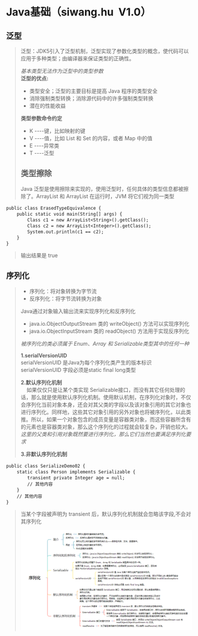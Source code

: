 # Java基础（siwang.hu&nbsp;&nbsp;V1.0）  
## 泛型
> 泛型：JDK5引入了泛型机制，泛型实现了参数化类型的概念，使代码可以应用于多种类型；由编译器来保证类型的正确性。  
>  
> *基本类型无法作为泛型中的类型参数*  
> **泛型的优点:**  
> + 类型安全；泛型的主要目标是提高 Java 程序的类型安全  
> + 消除强制类型转换；消除源代码中的许多强制类型转换  
> + 潜在的性能收益  
>  
> **类型参数命令约定**  
> + K ----键，比如映射的键  
> + V ----值，比如 List 和 Set 的内容，或者 Map 中的值  
> + E ----异常类  
> + T ----泛型  
>  
> ## **类型擦除**  
> Java 泛型是使用擦除来实现的，使用泛型时，任何具体的类型信息都被擦除了。ArrayList<String> 和 ArrayList<Integer> 在运行时，JVM 将它们视为同一类型  
```
public class ErasedTypeEquivalence {
    public static void main(String[] args) {
        Class c1 = new ArrayList<String>().getClass();
        Class c2 = new ArrayList<Integer>().getClass();
        System.out.println(c1 == c2);
    }
}
```  
> 输出结果是 true  
## 序列化  
> + 序列化：将对象转换为字节流  
> + 反序列化：将字节流转换为对象  
>  
> Java通过对象输入输出流来实现序列化和反序列化  
> + java.io.ObjectOutputStream 类的 writeObject() 方法可以实现序列化  
> + java.io.ObjectInputStream 类的 readObject() 方法用于实现反序列化  
>  
> *被序列化的类必须属于 Enum、Array 和 Serializable类型其中的任何一种*  
>  
> **1.serialVersionUID**  
> serialVersionUID 是Java为每个序列化类产生的版本标识  
> serialVersionUID 字段必须是static final long类型  
>  
> **2.默认序列化机制**  
> &nbsp;&nbsp;&nbsp;&nbsp;如果仅仅只是让某个类实现 Serializable接口，而没有其它任何处理的话，那么就是使用默认序列化机制。使用默认机制，在序列化对象时，不仅会序列化当前对象本身，还会对其父类的字段以及该对象引用的其它对象也进行序列化。同样地，这些其它对象引用的另外对象也将被序列化，以此类推。所以，如果一个对象包含的成员变量是容器类对象，而这些容器所含有的元素也是容器类对象，那么这个序列化的过程就会较复杂，开销也较大。  
> *这里的父类和引用对象既然要进行序列化，那么它们当然也要满足序列化要求*  
>  
> **3.非默认序列化机制**  
```
public class SerializeDemo02 {
    static class Person implements Serializable {
        transient private Integer age = null;
        // 其他内容
    }
    // 其他内容
}
```  
> 当某个字段被声明为 transient 后，默认序列化机制就会忽略该字段,不会对其序列化  
>  
> ![图片](./data/xlh.png)  
>  
